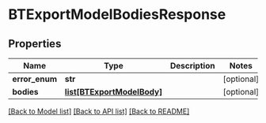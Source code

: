 # BTExportModelBodiesResponse

## Properties
Name | Type | Description | Notes
------------ | ------------- | ------------- | -------------
**error_enum** | **str** |  | [optional] 
**bodies** | [**list[BTExportModelBody]**](BTExportModelBody.md) |  | [optional] 

[[Back to Model list]](../README.md#documentation-for-models) [[Back to API list]](../README.md#documentation-for-api-endpoints) [[Back to README]](../README.md)


